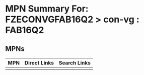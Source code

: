 



# MPN Summary For: FZECONVGFAB16Q2 > con-vg : FAB16Q2

## MPNs
  

|MPN|Direct Links|Search Links|
| :--- | :--- | :--- |
||||
